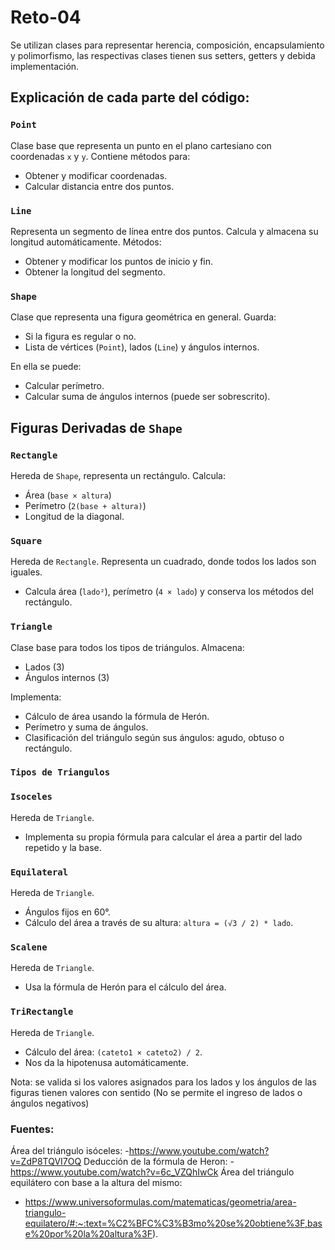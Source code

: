 # Reto-04
Se utilizan clases para representar herencia, composición, encapsulamiento y polimorfismo, las respectivas clases tienen sus setters, getters y debida implementación.

## Explicación de cada parte del código: 
### `Point`
Clase base que representa un punto en el plano cartesiano con coordenadas `x` y `y`. Contiene métodos para:
- Obtener y modificar coordenadas.
- Calcular distancia entre dos puntos.

### `Line`
Representa un segmento de línea entre dos puntos. Calcula y almacena su longitud automáticamente. Métodos:
- Obtener y modificar los puntos de inicio y fin.
- Obtener la longitud del segmento.

### `Shape`
Clase que representa una figura geométrica en general. Guarda:
- Si la figura es regular o no.
- Lista de vértices (`Point`), lados (`Line`) y ángulos internos.

En ella se puede: 
- Calcular perímetro.
- Calcular suma de ángulos internos (puede ser sobrescrito).

## Figuras Derivadas de `Shape`

### `Rectangle`
Hereda de `Shape`, representa un rectángulo. Calcula:
- Área (`base × altura`)
- Perímetro (`2(base + altura)`)
- Longitud de la diagonal.

### `Square`
Hereda de `Rectangle`. Representa un cuadrado, donde todos los lados son iguales.
- Calcula área (`lado²`), perímetro (`4 × lado`) y conserva los métodos del rectángulo.

### `Triangle`
Clase base para todos los tipos de triángulos. Almacena:
- Lados (3)
- Ángulos internos (3)

Implementa:
- Cálculo de área usando la fórmula de Herón.
- Perímetro y suma de ángulos.
- Clasificación del triángulo según sus ángulos: agudo, obtuso o rectángulo.

### `Tipos de Triangulos`

### `Isoceles`
Hereda de `Triangle`. 
- Implementa su propia fórmula para calcular el área a partir del lado repetido y la base.

### `Equilateral`
Hereda de `Triangle`. 
- Ángulos fijos en 60°.
- Cálculo del área a través de su altura: `altura = (√3 / 2) * lado`.

### `Scalene`
Hereda de `Triangle`. 
- Usa la fórmula de Herón para el cálculo del área.

### `TriRectangle`
Hereda de `Triangle`.
- Cálculo del área: `(cateto1 × cateto2) / 2`.
- Nos da la hipotenusa automáticamente.

Nota: se valida si los valores asignados para los lados y los ángulos de las figuras tienen valores con sentido (No se permite el ingreso de lados o ángulos negativos)

### Fuentes:
Área del triángulo isóceles:
-https://www.youtube.com/watch?v=ZdP8TQVI7OQ
Deducción de la fórmula de Heron:
-https://www.youtube.com/watch?v=6c_VZQhIwCk
Área del triángulo equilátero con base a la altura del mismo:
- https://www.universoformulas.com/matematicas/geometria/area-triangulo-equilatero/#:~:text=%C2%BFC%C3%B3mo%20se%20obtiene%3F,base%20por%20la%20altura%3F).
